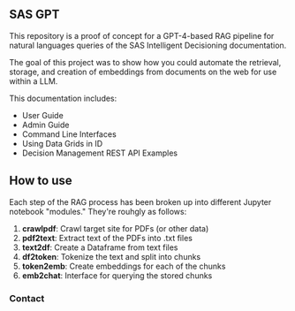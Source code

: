 ## SAS GPT

This repository is a proof of concept for a GPT-4-based RAG pipeline for natural languages queries of the SAS Intelligent Decisioning documentation.

The goal of this project was to show how you could automate the retrieval, storage, and creation of embeddings from documents on the web for use within a LLM.

This documentation includes:
* User Guide
* Admin Guide
* Command Line Interfaces
* Using Data Grids in ID
* Decision Management REST API Examples

## How to use
Each step of the RAG process has been broken up into different Jupyter notebook "modules." They're rouhgly as follows:

1. **crawlpdf**: Crawl target site for PDFs (or other data)
2. **pdf2text**: Extract text of the PDFs into .txt files
3. **text2df**: Create a Dataframe from text files
4. **df2token**: Tokenize the text and split into chunks
5. **token2emb**: Create embeddings for each of the chunks
6. **emb2chat**: Interface for querying the stored chunks

### Contact

